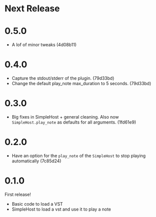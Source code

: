 # Next Release

# 0.5.0

* A lof of minor tweaks (4d08b11)

# 0.4.0

* Capture the stdout/stderr of the plugin. (79d33bd)
* Change the default play_note max_duration to 5 seconds. (79d33bd)

# 0.3.0

* Big fixes in SimpleHost + general cleaning. Also now `SimpleHost.play_note` as defaults for all
  arguments. (1fd61e9)

# 0.2.0

* Have an option for the `play_note` of the `SimpleHost` to stop playing
  automatically (7c85d24)

# 0.1.0

First release!

* Basic code to load a VST
* SimpleHost to load a vst and use it to play a note
